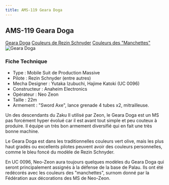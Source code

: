 ```yaml
---
title: AMS-119 Geara Doga
---
```


AMS-119 Geara Doga
------------------


[Geara Doga](javascript:change_image_m('images/stories/saga/charcontreattaque/ms/ams-119.png');) [Couleurs de Rezin Schnyder](javascript:change_image_m('images/stories/saga/charcontreattaque/ms/ams-119-rezun.png');) [Couleurs des "Manchettes"](javascript:change_image_m('images/stories/saga/unicorn/mechas/neozeon/gearauc0096.png');)      ![Geara Doga](/images/stories/saga/charcontreattaque/ms/ams-119.png)    


### Fiche Technique


* Type : Mobile Suit de Production Massive
* Pilote : Rezin Schnyder (entre autres)
* Mecha Designer : Yutaka Izubuchi, Hajime Katoki (UC 0096)
* Constructeur : Anaheim Electronics
* Opérateur : Neo Zeon
* Taille : 22m
* Armement : "Sword Axe", lance grenade 4 tubes x2, mitrailleuse.


Un des descendants du Zaku II utilisé par Zeon, le Geara Doga est un MS pas forcément hyper évolué car il est avant tout simple et peu couteux à produire. Il équipe un très bon armement diversifié qui en fait une très bonne machine.


Le Geara Doga est dans les traditionnelles couleurs vert olive, mais les plus haut gradés ou excellents pilotes peuvent avoir des couleurs personnelles, comme le bleu foncé du modèle de Rezin Schnyder.


En UC 0096, Neo-Zeon aura toujours quelques modèles du Geara Doga qui seront principalement assignés à la défense de la base de Palau. Ils ont été redécorés avec les couleurs des "manchettes", surnom donné par la Fédération aux décorations des MS de Neo-Zeon.

